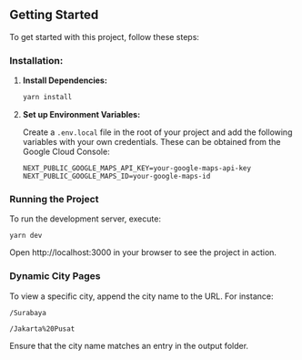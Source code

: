 ## Getting Started

To get started with this project, follow these steps:

### Installation:

1. **Install Dependencies:**

   ```bash
   yarn install
   ```

2. **Set up Environment Variables:**

   Create a `.env.local` file in the root of your project and add the following variables with your own credentials. These can be obtained from the Google Cloud Console:

   ```
   NEXT_PUBLIC_GOOGLE_MAPS_API_KEY=your-google-maps-api-key
   NEXT_PUBLIC_GOOGLE_MAPS_ID=your-google-maps-id
   ```

### Running the Project

To run the development server, execute:

`yarn dev`

Open http://localhost:3000 in your browser to see the project in action.

### Dynamic City Pages

To view a specific city, append the city name to the URL. For instance:

`/Surabaya`

`/Jakarta%20Pusat`

Ensure that the city name matches an entry in the output folder.
